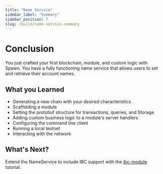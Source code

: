 ```yaml
---
title: "Name Service"
sidebar_label: "Summary"
sidebar_position: 7
slug: /build/name-service-summary
---
```


# Conclusion

You just crafted your first blockchain, module, and custom logic with Spawn. You have a fully functioning name service that allows users to set and retrieve their account names.

## What you Learned

* Generating a new chain with your desired characteristics
* Scaffolding a module
* Setting the protobuf structure for transactions, queries, and Storage
* Adding custom business logic to a module's server handlers
* Configuring the command line client
* Running a local testnet
* Interacting with the network

## What's Next?

Extend the NameService to include IBC support with the [ibc-module](./08-ibc-module.md) tutorial.

<!-- TODO: What's next? (further interaction, Go,TS,Python, public testnet with github, frontend, explorer, cosmwasm) -->
<!-- TODO: query via rest api -->
